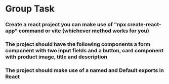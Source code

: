 # Group Task

### Create a react project you can make  use of “npx create-react-app” command or vite (whichever method works for you)

### The project should have the following components  a form component with two input fields and a button, card component with product image, title and description

### The project should  make use of a named and Default exports in React
